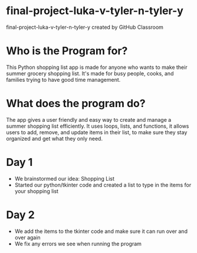 # final-project-luka-v-tyler-n-tyler-y
final-project-luka-v-tyler-n-tyler-y created by GitHub Classroom
# Who is the Program for?
This Python shopping list app is made for anyone who wants to make their summer grocery shopping list. It's made for busy people, cooks, and families trying to have good time management.

# What does the program do?
The app gives a user friendly and easy way to create and manage a summer shopping list efficiently. It uses  loops, lists, and functions, it allows users to add, remove, and update items in their list, to make sure they stay organized and get what they only need.

# Day 1
- We brainstormed our idea: Shopping List
- Started our python/tkinter code and created a list to type in the items for your shopping list


# Day 2
- We add the items to the tkinter code and make sure it can run over and over again
- We fix any errors we see when running the program 
